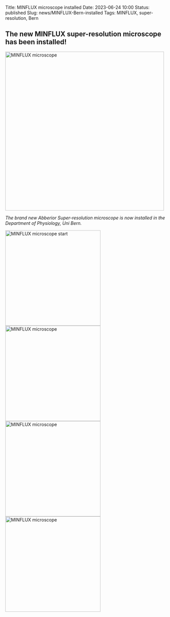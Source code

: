 Title: MINFLUX microscope installed
Date: 2023-06-24 10:00
Status: published
Slug: news/MINFLUX-Bern-installed
Tags: MINFLUX, super-resolution, Bern

## The new MINFLUX super-resolution microscope has been installed!

<img width="500" src="{static}/images/news/MINFLUX-install-view1.jpg" alt="MINFLUX microscope">

*The brand new Abberior Super-resolution microscope is now installed in the Department of Physiology, Uni Bern.* 

<img width="300" src="{static}/images/news/MINFLUX-install-start.jpg" alt="MINFLUX microscope start">

<img width="300" src="{static}/images/news/MINFLUX-install-wrapped.jpg" alt="MINFLUX microscope">

<img width="300" src="{static}/images/news/MINFLUX-install-view2.jpg" alt="MINFLUX microscope">

<img width="300" src="{static}/images/news/MINFLUX-install-view3.jpg" alt="MINFLUX microscope">
